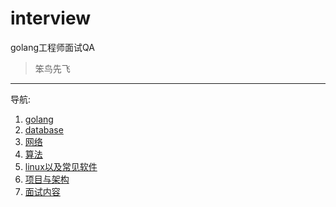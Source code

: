 # interview
golang工程师面试QA

> 笨鸟先飞

---
导航:
1. [golang](./go/README.md)
2. [database](./database/README.md)
3. [网络](./network/README.md)
4. [算法](./leetcode/README.md)
5. [linux以及常见软件](./server/README.md)
6. [项目与架构](./program/README.md)
7. [面试内容](./interview/README.md)




